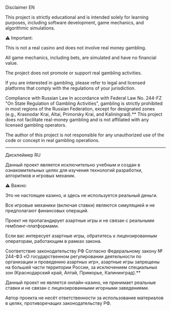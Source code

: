 Disclaimer EN

This project is strictly educational and is intended solely for learning purposes, including software development, game mechanics, and algorithmic simulations.

⚠ Important:

This is not a real casino and does not involve real money gambling.

All game mechanics, including bets, are simulated and have no financial value.

The project does not promote or support real gambling activities.

If you are interested in gambling, please refer to legal and licensed platforms that comply with the regulations of your jurisdiction.

Compliance with Russian Law
In accordance with Federal Law No. 244-FZ "On State Regulation of Gambling Activities", gambling is strictly prohibited in most regions of the Russian Federation, except for designated zones (e.g., Krasnodar Krai, Altai, Primorsky Krai, and Kaliningrad).** This project does not facilitate real-money gambling and is not affiliated with any licensed gambling operators.

The author of this project is not responsible for any unauthorized use of the code or concept in real gambling operations.

---------------------------------------------------------------------------------------------------------------------------------------------------------------------------------------------------------------------------------------------------------------------------------
Дисклеймер RU

Данный проект является исключительно учебным и создан в ознакомительных целях для изучения технологий разработки, алгоритмов и игровых механик.

⚠ Важно:

Это не настоящее казино, и здесь не используется реальный деньги.

Все игровые механики (включая ставки) являются симуляцией и не предполагают финансовых операций.

Проект не пропагандирует азартные игры и не связан с реальными гемблинг-платформами.

Если вас интересует азартные игры, обратитесь к лицензированным операторам, работающим в рамках закона.

Соответствие законодательству РФ
Согласно Федеральному закону № 244-ФЗ «О государственном регулировании деятельности по организации и проведению азартных игр», азартные игры запрещены на большей части территории России, за исключением специальных зон (Краснодарский край, Алтай, Приморье, Калининград).**

Данный проект не является онлайн-казино, не принимает реальные ставки и не связан с лицензированными игорными заведениями.

Автор проекта не несёт ответственности за использование материалов в целях, противоречащих законодательству РФ.
